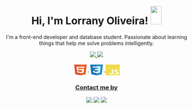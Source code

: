   <div align="center">
    <h1>Hi, I'm Lorrany Oliveira! <img src="https://raw.githubusercontent.com/kaueMarques/kaueMarques/master/hi.gif" height= "50px" width="30px"></h1>
    <p>I'm a front-end developer and database student. Passionate about learning things that help me solve problems intelligently.</p>
  </div>

  <div align="center">
    <a href="https://github.com/lorranyoliveira-dev">
    <img height="160em" src="https://github-readme-stats.vercel.app/api?username=lorranyoliveira-dev&show_icons=true&theme=vision-friendly-dark&include_all_commits=true&count_private=true"/>
    <img height="160em" src="https://github-readme-stats.vercel.app/api/top-langs/?username=lorranyoliveira-dev&layout=compact&langs_count=7&theme=vision-friendly-dark"/>
  </div>

  <div style="display: inline_block" align="center"><br>
    <img align="center" alt="Jon-HTML" height="30" width="40" src="https://raw.githubusercontent.com/devicons/devicon/master/icons/html5/html5-original.svg">
    <img align="center" alt="Jon-CSS" height="30" width="40" src="https://raw.githubusercontent.com/devicons/devicon/master/icons/css3/css3-original.svg">
    <img align="center" alt="Jon-Js" height="30" width="40" src="https://raw.githubusercontent.com/devicons/devicon/master/icons/javascript/javascript-plain.svg">
  </div>
 
   <div align="center">
    <h3>Contact me by</h3>
    <a href="https://www.linkedin.com/in/lo-rrany-oliveira/" target="_blank"><img src="https://img.shields.io/badge/-LinkedIn-%230077B5?style=for-the-badge&logo=linkedin&logoColor=white" target="_blank"></a>
    <a href = "mailto:lorranymatiasoliveira@gmail.com"><img src="https://img.shields.io/badge/Gmail-D14836?style=for-the-badge&logo=gmail&logoColor=white" target="_blank"></a>
    <a href="https://twitter.com/Lorranym_" target="_blank"><img src="https://img.shields.io/badge/Twitter-1DA1F2?style=for-the-badge&logo=twitter&logoColor=white" target="_blank"></a>  
   </div>
